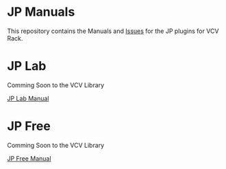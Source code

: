 # JP Manuals
This repository contains the Manuals and [Issues](https://github.com/patheros/JPManuals/issues) for the JP plugins for VCV Rack.

# JP Lab

Comming Soon to the VCV Library <!-- [JP Lab in VCV Libary](https://library.vcvrack.com/JPLab) -->

[JP Lab Manual](https://github.com/patheros/JPManuals/blob/main/JPLab.pdf)

# JP Free

Comming Soon to the VCV Library <!--[JP Free in Libary Page](https://library.vcvrack.com/JPFree)-->

[JP Free Manual](https://github.com/patheros/JPManuals/blob/main/JPFree.pdf)
